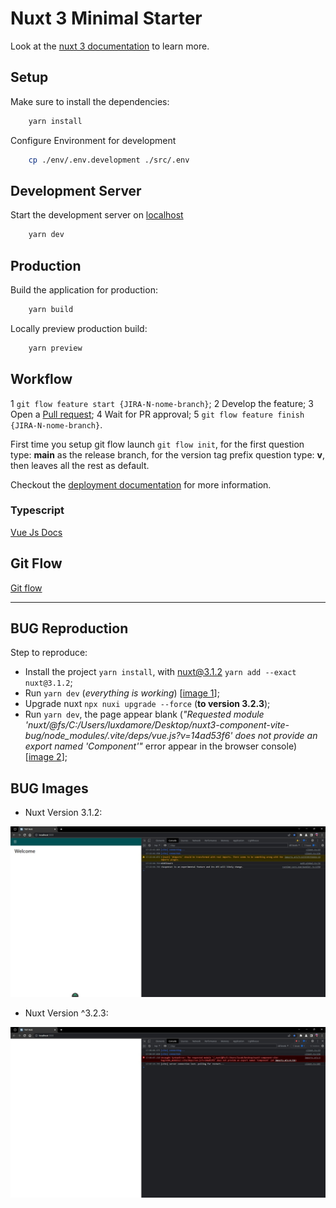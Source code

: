 # Nuxt 3 Minimal Starter

Look at the [nuxt 3 documentation](https://v3.nuxtjs.org) to learn more.

## Setup

Make sure to install the dependencies:

```bash
    yarn install
```

Configure Environment for development

```bash
    cp ./env/.env.development ./src/.env
```

## Development Server

Start the development server on [localhost](http://localhost:3000)

```bash
    yarn dev
```

## Production

Build the application for production:

```bash
    yarn build
```

Locally preview production build:

```bash
    yarn preview
```

## Workflow

1 `git flow feature start {JIRA-N-nome-branch}`;
2 Develop the feature;
3 Open a [Pull request](https://dev.azure.com/illimitybank/abilio/_git/frontend-backoffice-abilio/pullrequestcreate?sourceRef=&targetRef=develop&sourceRepositoryId=f6c767ad-7bd8-4023-915f-d60dff9a31ad&targetRepositoryId=f6c767ad-7bd8-4023-915f-d60dff9a31ad);
4 Wait for PR approval;
5 `git flow feature finish {JIRA-N-nome-branch}`.

First time you setup git flow launch `git flow init`, for the first question type: **main** as the release branch, for the version tag prefix question type: **v**, then leaves all the rest as default.

Checkout the [deployment documentation](https://v3.nuxtjs.org/guide/deploy/presets) for more information.

### Typescript

[Vue Js Docs](https://vuejs.org/guide/typescript/overview.html#takeover-mode)

## Git Flow

[Git flow](https://www.atlassian.com/git/tutorials/comparing-workflows/gitflow-workflow)

______________

## BUG Reproduction

Step to reproduce:

- Install the project `yarn install`, with nuxt@3.1.2 `yarn add --exact nuxt@3.1.2`;
- Run `yarn dev` (*everything is working*) [[image 1](./NuxtVersion3.1.2.jpg "Nuxt 3.1.2")];
- Upgrade nuxt `npx nuxi upgrade --force` (**to version 3.2.3**);
- Run `yarn dev`, the page appear blank (*"Requested module 'nuxt/@fs/C:/Users/luxdamore/Desktop/nuxt3-component-vite-bug/node_modules/.vite/deps/vue.js?v=14ad53f6' does not provide an export named 'Component'"* error appear in the browser console) [[image 2](./NuxtVersion^3.2.3.jpg "Nuxt ^3.2.3")];

## BUG Images

- Nuxt Version 3.1.2:

![Nuxt 3.1.2](./NuxtVersion3.1.2.jpg "Nuxt 3.1.2")

- Nuxt Version ^3.2.3:

![Nuxt ^3.2.3](./NuxtVersion^3.2.3.jpg "Nuxt ^3.2.3")
